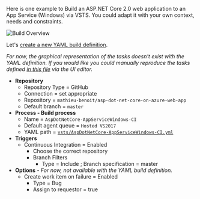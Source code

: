 Here is one example to Build an ASP.NET Core 2.0 web application to an App Service (Windows) via VSTS. You could adapt it with your own context, needs and constraints.

![Build Overview](/docs/imgs/AspDotNetCore-AppServiceWindows-CI.PNG)

Let's [create a new YAML build definition](https://docs.microsoft.com/en-us/vsts/build-release/actions/build-yaml#manually-create-a-yaml-build-definition).

*For now, the graphical representation of the tasks doesn't exist with the YAML definition. If you would like you could manually reproduce the tasks defined [in this file](../vsts/AspDotNetCore-AppServiceWindows-CI.yml) via the UI editor.*

- **Repository**
  - Repository Type = GitHub
  - Connection = set appropriate
  - Repository = `mathieu-benoit/asp-dot-net-core-on-azure-web-app`
  - Default branch = `master`
- **Process - Build process**
  - Name = `AspDotNetCore-AppServiceWindows-CI`
  - Default agent queue = `Hosted VS2017`
  - YAML path = [`vsts/AspDotNetCore-AppServiceWindows-CI.yml`](../vsts/AspDotNetCore-AppServiceWindows-CI.yml)
- **Triggers**
  - Continuous Integration = Enabled
    - Choose the correct repository
    - Branch Filters
      - Type = Include ; Branch specification = master
- **Options** - *For now, not available with the YAML build definition.*
  - Create work item on failure = Enabled
    - Type = Bug
    - Assign to requestor = true